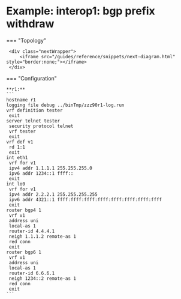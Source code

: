 # Example: interop1: bgp prefix withdraw
    
=== "Topology"
    
     <div class="nextWrapper">
         <iframe src="/guides/reference/snippets/next-diagram.html" style="border:none;"></iframe>
     </div>

    
=== "Configuration"
    
    **r1:**
    ```
    hostname r1
    logging file debug ../binTmp/zzz90r1-log.run
    vrf definition tester
     exit
    server telnet tester
     security protocol telnet
     vrf tester
     exit
    vrf def v1
     rd 1:1
     exit
    int eth1
     vrf for v1
     ipv4 addr 1.1.1.1 255.255.255.0
     ipv6 addr 1234::1 ffff::
     exit
    int lo0
     vrf for v1
     ipv4 addr 2.2.2.1 255.255.255.255
     ipv6 addr 4321::1 ffff:ffff:ffff:ffff:ffff:ffff:ffff:ffff
     exit
    router bgp4 1
     vrf v1
     address uni
     local-as 1
     router-id 4.4.4.1
     neigh 1.1.1.2 remote-as 1
     red conn
     exit
    router bgp6 1
     vrf v1
     address uni
     local-as 1
     router-id 6.6.6.1
     neigh 1234::2 remote-as 1
     red conn
     exit
    ```
